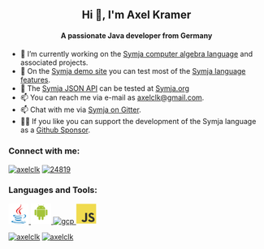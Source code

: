 <h2 align="center">Hi 👋, I'm Axel Kramer</h2>
<h4 align="center">A passionate Java developer from Germany</h4>

- 🔭 I’m currently working on the [Symja computer algebra language](https://github.com/axkr/symja_android_library) and associated projects. 
- 💬 On the [Symja demo site](http://matheclipse.org/) you can test most of the [Symja language features](https://github.com/axkr/symja_android_library/blob/master/symja_android_library/doc/index.md).
- 💬 The [Symja JSON API](https://github.com/axkr/symja_android_library/wiki/API) can be tested at [Symja.org](https://symja.org/) 
- 📫 You can reach me via e-mail as [axelclk@gmail.com](mailto:axelclk@gmail.com).
- 📫 Chat with me via [Symja on Gitter](https://gitter.im/symja_android_library/Lobby).
- 👨‍💻 If you like you can support the development of the Symja language as a [Github Sponsor](https://github.com/sponsors/axkr). 

<h3 align="left">Connect with me:</h3>
<p align="left">
<a href="https://twitter.com/axelclk" target="blank"><img align="center" src="https://raw.githubusercontent.com/rahuldkjain/github-profile-readme-generator/master/src/images/icons/Social/twitter.svg" alt="axelclk" height="30" width="40" /></a>
<a href="https://stackoverflow.com/users/24819" target="blank"><img align="center" src="https://raw.githubusercontent.com/rahuldkjain/github-profile-readme-generator/master/src/images/icons/Social/stack-overflow.svg" alt="24819" height="30" width="40" /></a>
</p>

<h3 align="left">Languages and Tools:</h3>
<p align="left">
<a href="https://www.java.com" target="_blank"> <img src="https://raw.githubusercontent.com/devicons/devicon/master/icons/java/java-original.svg" alt="java" width="40" height="40"/> </a> 
<a href="https://developer.android.com" target="_blank"> <img src="https://raw.githubusercontent.com/devicons/devicon/master/icons/android/android-original-wordmark.svg" alt="android" width="40" height="40"/> </a> 
<a href="https://cloud.google.com" target="_blank"> <img src="https://www.vectorlogo.zone/logos/google_cloud/google_cloud-icon.svg" alt="gcp" width="40" height="40"/> </a> 
<a href="https://developer.mozilla.org/en-US/docs/Web/JavaScript" target="_blank"> <img src="https://raw.githubusercontent.com/devicons/devicon/master/icons/javascript/javascript-original.svg" alt="javascript" width="40" height="40"/> </a> </p>

<p align="left"> <a href="https://twitter.com/axelclk" target="blank"><img src="https://img.shields.io/twitter/follow/axelclk?logo=twitter&style=for-the-badge" alt="axelclk" /></a> <a href="https://www.buymeacoffee.com/axkr" target="blank"><img src="https://www.buymeacoffee.com/assets/img/custom_images/orange_img.png"alt="axelclk" /></a> </p> 
